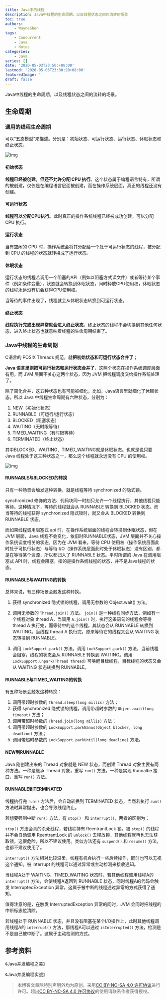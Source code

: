 ```yaml
---
title: Java中的线程
description: Java中线程的生命周期，以及线程状态之间的流转的场景
toc: true
authors: 
    - WayneShen
tags: 
    - Concurrent
    - Java
    - Notes
categories: 
    - Java
series: []
date: '2020-05-03T23:50:+08:00'
lastmod: '2020-05-03T23:30:20+08:00'
featuredImage: ''
draft: false
---
```


Java中线程的生命周期，以及线程状态之间的流转的场景。

<!--more-->

## 生命周期


### 通用的线程生命周期

可以“五态模型”来描述。分别是：初始状态、可运行状态、运行状态、休眠状态和终止状态。

![img](../../../assets/Java中的线程/9bbc6fa7fb4d631484aa953626cf6ae5.png)

#### 初始状态

**线程已经被创建，但还不允许分配 CPU 执行**。这个状态属于编程语言特有，所谓的被创建，仅仅是在编程语言层面被创建，而在操作系统层面，真正的线程还没有创建。

#### 可运行状态

**线程可以分配CPU执行**。此时真正的操作系统线程已经被成功创建，可以分配 CPU 执行。

#### 运行状态

当有空闲的 CPU 时，操作系统会将其分配给一个处于可运行状态的线程，被分配到 CPU 的线程的状态就转换成了运行状态。

#### 休眠状态

运行状态的线程若调用一个阻塞的API（例如以阻塞方式读文件）或者等待某个事件（例如条件变量），状态就会转换到休眠状态，同时释放CPU使用权，休眠状态的线程永远没有机会获得CPU使用权。

当等待的事件出现了，线程就会从休眠状态转换到可运行状态。

#### 终止状态

**线程执行完或出现异常就会进入终止状态**。终止状态的线程不会切换到其他任何状态，进入终止状态也就意味着线程的生命周期结束了。

### Java中线程的生命周期

C语言的 POSIX Threads 规范，就**把初始状态和可运行状态合并了**；

**Java 语言里则把可运行状态和运行状态合并了**，这两个状态在操作系统调度层面有用，而 JVM 层面不关心这两个状态，因为 JVM 把线程调度交给操作系统处理了。

除了简化合并，这五种状态也有可能被细化，比如，Java语言里就细化了休眠状态。所以 Java 中线程生命周期有六种状态，分别为：

1. NEW（初始化状态）
2. RUNNABLE（可运行/运行状态）
3. BLOCKED（阻塞状态）
4. WAITING（无时限等待）
5. TIMED_WAITING（有时限等待）
6. TERMINATED（终止状态）

其中BLOCKED、WAITING、TIMED_WAITING就是休眠状态。也就是说只要 Java 线程处于这三种状态之一，那么这个线程就永远没有 CPU 的使用权。

![img](../../../assets/Java中的线程/3f6c6bf95a6e8627bdf3cb621bbb7f8c.png)

#### RUNNABLE与BLOCKED的转换
只有一种场景会触发这种转换，就是线程等待 synchronized 的隐式锁。

synchronized 修饰的方法、代码块同一时刻只允许一个线程执行，其他线程只能等待。这种情况下，等待的线程就会从 RUNNABLE 转换到 BLOCKED 状态。而当等待的线程获得 synchronized 隐式锁时，就又会从 BLOCKED 转换到 RUNNABLE 状态。

而如果线程调用阻塞式 api 时，在操作系统层面的线程会转换到休眠状态，但在 JVM 层面，Java 线程不会变化，依旧时RUNNABLE状态，JVM 层面并不关心操作系统调度相关的状态，因为在 JVM 看来，等待 CPU 使用权（操作系统层面此时处于可执行状态）与等待 I/O（操作系统层面此时处于休眠状态）没有区别，都是在等待某个资源，所以都归入了 RUNNABLE 状态。平时所谓的 Java 在调用阻塞式 API 时，线程会阻塞，指的是操作系统线程的状态，并不是Java线程的状态。

#### RUNNABLE与WAITING的转换

总体来说，有三种场景会触发这种转换。

1. 获得 synchronized 隐式锁的线程，调用无参数的 Object.wait() 方法。

2. 调用无参数的 `Thread.join()` 方法。 `join()` 是一种线程同步方法，例如有一个线程对象 thread A，当调用 `A.join()` 时，执行这条语句的线程会等待 thread A 执行完，而等待中的这个线程，其状态会从 RUNNABLE 转换到 WAITING。当线程 thread A 执行完，原来等待它的线程又会从 WAITING 状态转换到 RUNNABLE。
3. 调用 `LockSupport.park()` 方法。调用 `LockSupport.park()` 方法，当前线程会阻塞，线程的状态会从 RUNNABLE 转换到 WAITING。调用`LockSupport.unpark(Thread thread)` 可唤醒目标线程，目标线程的状态又会从 WAITING 状态转换到 RUNNABLE。

#### RUNNABLE与TIMED_WAITING的转换

有五种场景会触发这种转换：

1. 调用带超时参数的 `Thread.sleep(long millis)` 方法；
2. 获得 synchronized 隐式锁的线程，调用带超时参数的 `Object.wait(long timeout)` 方法；
3. 调用带超时参数的 `Thread.join(long millis)` 方法；
4. 调用带超时参数的 `LockSupport.parkNanos(Object blocker, long deadline)` 方法；
5. 调用带超时参数的 `LockSupport.parkUntil(long deadline)` 方法。

#### NEW到RUNNABLE
Java 刚创建出来的 Thread 对象就是 NEW 状态，而创建 Thread 对象主要有两种方法。一种是继承 Thread 对象，重写 `run()` 方法。一种是实现 Runnalbe 接口，重写 `run()` 方法。

#### RUNNABLE到TERMINATED

线程执行完 `run()` 方法后，会自动转换到 TERMINATED 状态，当然若执行 `run()` 方法时异常抛出，也会导致线程终止。

若想要强制中断 `run()` 方法，有 `stop() ` 和 `interrupt()`，两者的区别为：

`stop()` 方法会真的杀死线程，若线程持有 ReentrantLock 锁，被 `stop()` 的线程并不会自动调用 ReentrantLock 的 `unlock()` 去释放锁，其他线程就再也无法获取锁，这很危险，所以不建议使用。类似方法还有 `suspend()` 和 `resume()` 方法，也都不建议使用了。

`interrupt()` 方法相对比较温柔，线程有机会执行一些后续操作，同时也可以无视这个通知。被 interrupt 的线程可以通过异常或主动检测来接收通知。

当线程A处于 WAITING、TIMED_WAITING 状态时，若其他线程调用线程A的 `interrupt()` 方法，会使线程A返回到 RUNNABLE 状态，同时线程A的代码会触发 InterruptedException 异常。这属于被中断的线程通过异常的方式获得了通知。

值得注意的是，在触发 InterruptedException 异常的同时，JVM 会同时把线程的中断标志位清除。

若线程处于 RUNNABLE 状态，并且没有阻塞在某个I/O操作上，此时其他线程调用线程A的 `interrupt()` 方法，那线程A可以通过 `isInterrupted()` 方法，检测是不是自己被中断了。这属于主动检测的方式。




## 参考资料

《Java并发编程之美》

《Java并发编程实战》




> 本博客文章除特别声明外均为原创，采用<a href="https://creativecommons.org/licenses/by-nc-sa/4.0/">CC BY-NC-SA 4.0 许可协议</a>进行许可。超出<a href="https://creativecommons.org/licenses/by-nc-sa/4.0/">CC BY-NC-SA 4.0 许可协议</a>的使用请联系作者获得授权。
